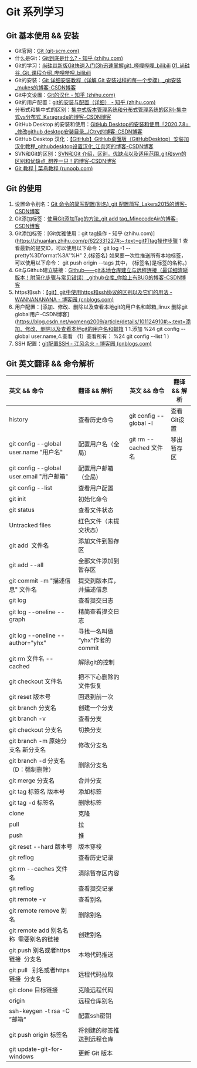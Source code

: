 # Git 系列学习

## Git 基本使用 && 安装

*   Git官网：[Git (git-scm.com)](https://git-scm.com/)
*   什么是Git：[Git到底是什么? - 知乎 (zhihu.com)](https://zhuanlan.zhihu.com/p/501326715)
*   Git的学习：[尚硅谷新版Git快速入门(3h迅速掌握git)\_哔哩哔哩\_bilibili](https://www.bilibili.com/video/BV1wm4y1z7Dg/?spm_id_from=333.880.my_history.page.click\&vd_source=f34fbb94411729427c7957728faf0df2)
                       [01_尚硅谷_Git_课程介绍_哔哩哔哩_bilibili](https://www.bilibili.com/video/BV1vy4y1s7k6?p=1&vd_source=f34fbb94411729427c7957728faf0df2)
*   Git的安装：[Git 详细安装教程（详解 Git 安装过程的每一个步骤）\_git安装\_mukes的博客-CSDN博客](https://blog.csdn.net/mukes/article/details/115693833)
*   Git中文设置：[Git的汉化 - 知乎 (zhihu.com)](https://zhuanlan.zhihu.com/p/259270374)
*   Git的用户配置：[git的安装与配置（详细） - 知乎 (zhihu.com)](https://zhuanlan.zhihu.com/p/597447255)
*   分布式和集中式的区别：[集中式版本管理系统和分布式管理系统的区别-集中式vs分布式\_Karagrade的博客-CSDN博客](https://blog.csdn.net/coco1118/article/details/103091872)
*   GitHub Desktop 的安装和使用：[GitHub Desktop的安装和使用「2020.7.8」\_修改github desktop安装目录\_JCtry的博客-CSDN博客](https://blog.csdn.net/JCtry/article/details/107198217)
*   GitHub Desktop 汉化：[【GitHub】GitHub桌面版（GitHubDesktop）安装加汉化教程\_githubdesktop设置汉化\_江奈河的博客-CSDN博客](https://blog.csdn.net/qq_46365857/article/details/112581517)
*   SVN和Git的区别：[SVN和Git 介绍，区别，优缺点以及适用范围\_git和svn的区别和优缺点\_想养一只！的博客-CSDN博客](https://blog.csdn.net/weixin_45151960/article/details/104720654)
*   [Git 教程 | 菜鸟教程 (runoob.com)](https://www.runoob.com/git/git-tutorial.html)

## Git 的使用

1.  设置命令别名：[Git 命令的简写配置(别名)\_git 配置简写\_Lakers2015的博客-CSDN博客](https://blog.csdn.net/Lakers2015/article/details/111872161)
2.  Git添加标签：[使用Git添加Tag的方法\_git add tag\_MinecodeAir的博客-CSDN博客](https://blog.csdn.net/b735098742/article/details/78935748)
3.  Git添加标签：\[Git优雅使用：git tag操作 - 知乎 (zhihu.com)]\(<https://zhuanlan.zhihu.com/p/622331227#:~:text=git打tag操作步骤> 1 查看最新的提交ID，可以使用以下命令： git log -1 --pretty%3Dformat%3A"%H" 2,{标签名} 如果要一次性推送所有本地标签，可以使用以下命令： git push origin --tags 其中， {标签名}是标签的名称。)
4.  Git与Github建立链接：[Github——git本地仓库建立与远程连接（最详细清晰版本！附简化步骤与常见错误）\_github仓库\_你脸上有BUG的博客-CSDN博客](https://blog.csdn.net/qq_29493173/article/details/113094143)
5.  https和ssh：[【git】git中使用https和ssh协议的区别以及它们的用法 - WANNANANANA - 博客园 (cnblogs.com)](https://www.cnblogs.com/wannananana/p/12059806.html)
6.  用户配置：[添加、修改、删除以及查看本地git的用户名和邮箱_linux 删除git global用户-CSDN博客](https://blog.csdn.net/womeng2009/article/details/101124910#:~:text=添加、修改、删除以及查看本地git的用户名和邮箱 1 1.添加 %24 git config --global user.name,4.查看 （1）查看所有： %24 git config --list 1 )
7.  SSH 配置：[git配置SSH - 江风余火 - 博客园 (cnblogs.com)](https://www.cnblogs.com/jiangfengtomhuo/p/8243001.html)

## Git 英文翻译 && 命令解析

| 英文 && 命令                              | 翻译 && 解析                   | 英文 && 命令           | 翻译 && 解析 |
| :---------------------------------------- | :----------------------------- | ---------------------- | ------------ |
| history                                   | 查看历史命令                   | git config --global -l | 查看 Git设置 |
| git config --global user.name "用户名"    | 配置用户名（全局）             | git rm --cached 文件名 | 移出暂存区   |
| git config --global user.email "用户邮箱" | 配置用户邮箱（全局）           |                        |              |
| git config --list                         | 查看用户配置                   |                        |              |
| git init                                  | 初始化命令                     |                        |              |
| git status                                | 查看文件状态                   |                        |              |
| Untracked files                           | 红色文件（未提交状态）         |                        |              |
| git add  文件名                           | 添加文件到暂存区               |                        |              |
| git add --all                             | 全部文件添加到暂存区           |                        |              |
| git commit -m "描述信息" 文件名           | 提交到版本库，并描述信息       |                        |              |
| git log                                   | 查看提交日志                   |                        |              |
| git log --oneline --graph                 | 精简查看提交日志               |                        |              |
| git log --oneline --author="yhx"          | 寻找一名叫做 “yhx”作者的commit |                        |              |
| git rm 文件名 --cached                    | 解除git的控制                  |                        |              |
| git checkout 文件名                       | 把不下心删除的文件恢复         |                        |              |
| git reset 版本号                          | 回退到前一次                   |                        |              |
| git branch 分支名                         | 创建一个分支                   |                        |              |
| git branch -v                             | 查看分支                       |                        |              |
| git checkout 分支名                       | 切换分支                       |                        |              |
| git branch -m 原始分支名 新分支名         | 修改分支名                     |                        |              |
| git branch -d 分支名  （D：强制删除）     | 删除分支名                     |                        |              |
| git merge 分支名                          | 合并分支                       |                        |              |
| git tag 标签名 版本号                     | 添加标签                       |                        |              |
| git tag -d 标签名                         | 删除标签                       |                        |              |
| clone                                     | 克隆                           |                        |              |
| pull                                      | 拉                             |                        |              |
| push                                      | 推                             |                        |              |
| git reset --hard 版本号                   | 版本穿梭                       |                        |              |
| git reflog                                | 查看历史记录                   |                        |              |
| git rm --caches 文件名                    | 清除暂存区内容                 |                        |              |
| git reflog                                | 查看提交记录                   |                        |              |
| git remote -v                             | 查看别名                       |                        |              |
| git remote remove 别名                    | 删除别名                       |                        |              |
| git remote add 别名名称  需要别名的链接   | 创建别名                       |                        |              |
| git push 别名或者https链接  分支名        | 本地代码推送                   |                        |              |
| git pull   别名或者https链接  分支名      | 远程代码拉取                   |                        |              |
| git clone 目标链接                        | 克隆远程代码                   |                        |              |
| origin                                    | 远程仓库别名                   |                        |              |
| ssh-keygen -t rsa -C ”邮箱“               | 配置ssh密钥                    |                        |              |
| git push origin 标签名                    | 将创建的标签推送到远程仓库     |                        |              |
| git update-git-for-windows                | 更新 Git 版本                  |                        |              |



